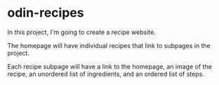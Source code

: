 # odin-recipes

In this project, I'm going to create a recipe website.

The homepage will have individual recipes that link to subpages in the project.

Each recipe subpage will have a link to the homepage, an image of the recipe, an unordered list of ingredients, and an ordered list of steps.